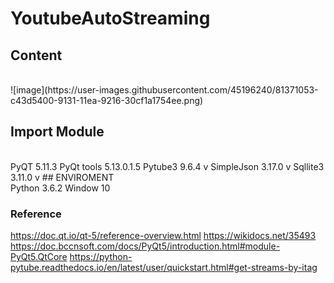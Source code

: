 # YoutubeAutoStreaming


## Content
<br>
![image](https://user-images.githubusercontent.com/45196240/81371053-c43d5400-9131-11ea-9216-30cf1a1754ee.png)


## Import Module
<br>
PyQT 5.11.3   	
PyQt tools 5.13.0.1.5 
Pytube3 9.6.4 v	
SimpleJson 3.17.0 v
Sqllite3 3.11.0 v
## ENVIROMENT
<br>
Python 3.6.2
Window 10


### Reference
https://doc.qt.io/qt-5/reference-overview.html
https://wikidocs.net/35493
https://doc.bccnsoft.com/docs/PyQt5/introduction.html#module-PyQt5.QtCore
https://python-pytube.readthedocs.io/en/latest/user/quickstart.html#get-streams-by-itag

